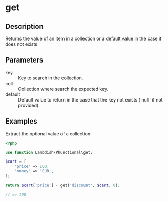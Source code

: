 # get

## Description
Returns the value of an item in a collection or a default value in the case it does not exists

## Parameters

<dl>
  <dt>key</dt>
  <dd>Key to search in the collection.</dd>

  <dt>coll</dt>
  <dd>Collection where search the expected key.</dd>

  <dt>default</dt>
  <dd>Default value to return in the case that the key not exists (`null` if not provided).</dd>
</dl>

## Examples

Extract the optional value of a collection:
```php
<?php

use function Lambdish\Phunctional\get;

$cart = [
    'price' => 100, 
    'money' => 'EUR',
];

return $cart['price'] - get('discount', $cart, 0); 
            
// => 100
```
